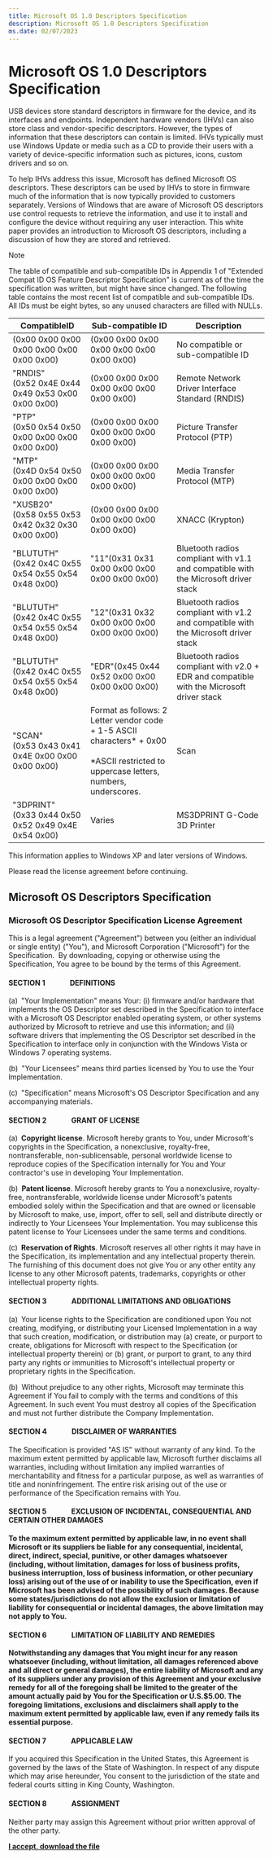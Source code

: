 ```yaml
---
title: Microsoft OS 1.0 Descriptors Specification
description: Microsoft OS 1.0 Descriptors Specification
ms.date: 02/07/2023
---
```


# Microsoft OS 1.0 Descriptors Specification

USB devices store standard descriptors in firmware for the device, and its interfaces and endpoints. Independent hardware vendors (IHVs) can also store class and vendor-specific descriptors. However, the types of information that these descriptors can contain is limited. IHVs typically must use Windows Update or media such as a CD to provide their users with a variety of device-specific information such as pictures, icons, custom drivers and so on.

To help IHVs address this issue, Microsoft has defined Microsoft OS descriptors. These descriptors can be used by IHVs to store in firmware much of the information that is now typically provided to customers separately. Versions of Windows that are aware of Microsoft OS descriptors use control requests to retrieve the information, and use it to install and configure the device without requiring any user interaction. This white paper provides an introduction to Microsoft OS descriptors, including a discussion of how they are stored and retrieved.

> [!NOTE]
> The table of compatible and sub-compatible IDs in Appendix 1 of "Extended Compat ID OS Feature Descriptor Specification" is current as of the time the specification was written, but might have since changed. The following table contains the most recent list of compatible and sub-compatible IDs. All IDs must be eight bytes, so any unused characters are filled with NULLs.

| CompatibleID | Sub-compatible ID | Description |
|---|---|---|
| (0x00 0x00 0x00 0x00 0x00 0x00 0x00 0x00) | (0x00 0x00 0x00 0x00 0x00 0x00 0x00 0x00) | No compatible or sub-compatible ID |
| "RNDIS"<br/>(0x52 0x4E 0x44 0x49 0x53 0x00 0x00 0x00) | (0x00 0x00 0x00 0x00 0x00 0x00 0x00 0x00) | Remote Network Driver Interface Standard (RNDIS) |
| "PTP"<br/>(0x50 0x54 0x50 0x00 0x00 0x00 0x00 0x00) | (0x00 0x00 0x00 0x00 0x00 0x00 0x00 0x00) | Picture Transfer Protocol (PTP) |
| "MTP"<br/>(0x4D 0x54 0x50 0x00 0x00 0x00 0x00 0x00) | (0x00 0x00 0x00 0x00 0x00 0x00 0x00 0x00) | Media Transfer Protocol (MTP) |
| "XUSB20"<br/>(0x58 0x55 0x53 0x42 0x32 0x30 0x00 0x00) | (0x00 0x00 0x00 0x00 0x00 0x00 0x00 0x00) | XNACC (Krypton) |
| "BLUTUTH"<br/>(0x42 0x4C 0x55 0x54 0x55 0x54 0x48 0x00) | "11"(0x31 0x31 0x00 0x00 0x00 0x00 0x00 0x00) | Bluetooth radios compliant with v1.1 and compatible with the Microsoft driver stack |
| "BLUTUTH"<br/>(0x42 0x4C 0x55 0x54 0x55 0x54 0x48 0x00) | "12"(0x31 0x32 0x00 0x00 0x00 0x00 0x00 0x00) | Bluetooth radios compliant with v1.2 and compatible with the Microsoft driver stack |
| "BLUTUTH"<br/>(0x42 0x4C 0x55 0x54 0x55 0x54 0x48 0x00) | "EDR"(0x45 0x44 0x52 0x00 0x00 0x00 0x00 0x00) | Bluetooth radios compliant with v2.0 + EDR and compatible with the Microsoft driver stack |
| "SCAN"<br/>(0x53 0x43 0x41 0x4E 0x00 0x00 0x00 0x00) | Format as follows: 2 Letter vendor code + 1-5 ASCII characters\* + 0x00<br/><br/>\*ASCII restricted to uppercase letters, numbers, underscores. | Scan |
| "3DPRINT"<br/>(0x33 0x44 0x50 0x52 0x49 0x4E 0x54 0x00) | Varies | MS3DPRINT G-Code 3D Printer |

This information applies to Windows XP and later versions of Windows.

Please read the license agreement before continuing.

## Microsoft OS Descriptors Specification

### Microsoft OS Descriptor Specification License Agreement

This is a legal agreement ("Agreement") between you (either an individual or single entity) ("You"), and Microsoft Corporation ("Microsoft") for the Specification.  By downloading, copying or otherwise using the Specification, You agree to be bound by the terms of this Agreement.

#### SECTION 1 &emsp;&emsp;&emsp; DEFINITIONS

(a)&ensp;"Your Implementation" means Your: (i) firmware and/or hardware that implements the OS Descriptor set described in the Specification to interface with a Microsoft OS Descriptor enabled operating system, or other systems authorized by Microsoft to retrieve and use this information; and (ii) software drivers that implementing the OS Descriptor set described in the Specification to interface only in conjunction with the Windows Vista or Windows 7 operating systems.

(b)&ensp;"Your Licensees" means third parties licensed by You to use the Your Implementation.

(c)&ensp;"Specification" means Microsoft's OS Descriptor Specification and any accompanying materials.

#### SECTION 2 &emsp;&emsp;&emsp; GRANT OF LICENSE

(a)&ensp;**Copyright license**. Microsoft hereby grants to You, under Microsoft's copyrights in the Specification, a nonexclusive, royalty-free, nontransferable, non-sublicensable, personal worldwide license to reproduce copies of the Specification internally for You and Your contractor's use in developing Your Implementation.

(b)&ensp;**Patent license**. Microsoft hereby grants to You a nonexclusive, royalty-free, nontransferable, worldwide license under Microsoft's patents embodied solely within the Specification and that are owned or licensable by Microsoft to make, use, import, offer to sell, sell and distribute directly or indirectly to Your Licensees Your Implementation. You may sublicense this patent license to Your Licensees under the same terms and conditions.

(c)&ensp;**Reservation of Rights**. Microsoft reserves all other rights it may have in the Specification, its implementation and any intellectual property therein. The furnishing of this document does not give You or any other entity any license to any other Microsoft patents, trademarks, copyrights or other intellectual property rights.

#### SECTION 3 &emsp;&emsp;&emsp; ADDITIONAL LIMITATIONS AND OBLIGATIONS

(a)&ensp;Your license rights to the Specification are conditioned upon You not creating, modifying, or distributing your Licensed Implementation in a way that such creation, modification, or distribution may (a) create, or purport to create, obligations for Microsoft with respect to the Specification (or intellectual property therein) or (b) grant, or purport to grant, to any third party any rights or immunities to Microsoft's intellectual property or proprietary rights in the Specification.

(b)&ensp;Without prejudice to any other rights, Microsoft may terminate this Agreement if You fail to comply with the terms and conditions of this Agreement. In such event You must destroy all copies of the Specification and must not further distribute the Company Implementation.

#### SECTION 4 &emsp;&emsp;&emsp; DISCLAIMER OF WARRANTIES

The Specification is provided "AS IS" without warranty of any kind. To the maximum extent permitted by applicable law, Microsoft further disclaims all warranties, including without limitation any implied warranties of merchantability and fitness for a particular purpose, as well as warranties of title and noninfringement. The entire risk arising out of the use or performance of the Specification remains with You.

#### SECTION 5 &emsp;&emsp;&emsp; EXCLUSION OF INCIDENTAL, CONSEQUENTIAL AND CERTAIN OTHER DAMAGES

**To the maximum extent permitted by applicable law, in no event shall Microsoft or its suppliers be liable for any consequential, incidental, direct, indirect, special, punitive, or other damages whatsoever (including, without limitation, damages for loss of business profits, business interruption, loss of business information, or other pecuniary loss) arising out of the use of or inability to use the Specification, even if Microsoft has been advised of the possibility of such damages. Because some states/jurisdictions do not allow the exclusion or limitation of liability for consequential or incidental damages, the above limitation may not apply to You.**

#### SECTION 6 &emsp;&emsp;&emsp; LIMITATION OF LIABILITY AND REMEDIES

**Notwithstanding any damages that You might incur for any reason whatsoever (including, without limitation, all damages referenced above and all direct or general damages), the entire liability of Microsoft and any of its suppliers under any provision of this Agreement and your exclusive remedy for all of the foregoing shall be limited to the greater of the amount actually paid by You for the Specification or U.S.$5.00\. The foregoing limitations, exclusions and disclaimers shall apply to the maximum extent permitted by applicable law, even if any remedy fails its essential purpose.**

#### SECTION 7 &emsp;&emsp;&emsp; APPLICABLE LAW

If you acquired this Specification in the United States, this Agreement is governed by the laws of the State of Washington. In respect of any dispute which may arise hereunder, You consent to the jurisdiction of the state and federal courts sitting in King County, Washington.

#### SECTION 8 &emsp;&emsp;&emsp; ASSIGNMENT

Neither party may assign this Agreement without prior written approval of the other party.

**[I accept, download the file](https://download.microsoft.com/download/9/C/5/9C5B2167-8017-4BAE-9FDE-D599BAC8184A/OS_Desc_Ext_Prop.zip)**
